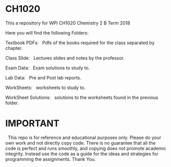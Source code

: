# CH1020
This a repository for WPI CH1020 Chemistry 2 B Term 2018


Here you will find the following Folders:


Textbook PDFs:
&nbsp;	  Pdfs of the books required for the class separated by chapter.


Class Slide:
&nbsp;    Lectures slides and notes by the professor.
   

Exam Data:
&nbsp;    Exam solutions to study to.


Lab Data:
&nbsp;    Pre and Post lab reports.


WorkSheets:
&nbsp;    worksheets to study to.


WorkSheet Solutions:
&nbsp;    solutions to the worksheets found in the previous folder.

	

# IMPORTANT

&nbsp;  This repo is for reference and educational purposes only. Please do your own work and not directly copy code. There is no guarantee that all the code is perfect and runs smoothly, and copying does not promote academic integrity. Instead use the code as a guide for the ideas and strategies for programming the assignments. Thank You.

